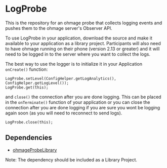 LogProbe
========

This is the repository for an ohmage probe that collects logging events and pushes them to the ohmage server's Observer API.

To use LogProbe in your application, download the source and make it available to your application as a library project. Participants will also need to have ohmage running on their phone (version 2.13 or greater) and it will need to be logged in to the server where you want to collect the logs.

The best way to use the logger is to initialize it in your Application `onCreate()` function:

    LogProbe.setLevel(ConfigHelper.getLogAnalytics(), ConfigHelper.getLogLevel());
    LogProbe.get(this);

and `close()` the connection after you are done logging. This can be placed in the `onTerminate()` function of your application or you can close the connection after you are done logging if you are sure you wont be logging again soon (as you will need to reconnect to send logs).

    LogProbe.close(this);

Dependencies
------------

* [ohmageProbeLibrary](https://github.com/cens/ohmageProbeLibrary)

Note:
The dependency should be included as a Library Project.
